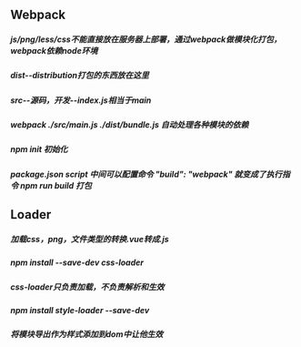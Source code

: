 ## Webpack

##### js/png/less/css不能直接放在服务器上部署，通过webpack做模块化打包，webpack依赖node环境

##### dist--distribution打包的东西放在这里

##### src--源码，开发--index.js相当于main

##### webpack ./src/main.js ./dist/bundle.js 自动处理各种模块的依赖

##### npm init 初始化

##### package.json script 中间可以配置命令 "build": "webpack" 就变成了执行指令 npm run build 打包

## Loader

##### 加载css，png，文件类型的转换.vue转成.js

##### npm install --save-dev css-loader

##### css-loader只负责加载，不负责解析和生效

##### npm install style-loader --save-dev

##### 将模块导出作为样式添加到dom中让他生效
